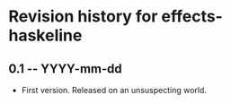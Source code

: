 # Revision history for effects-haskeline

## 0.1 -- YYYY-mm-dd

* First version. Released on an unsuspecting world.
